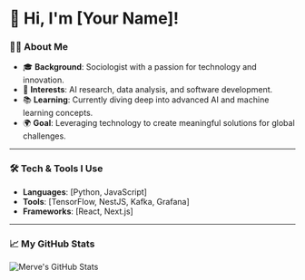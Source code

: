 # 👋 Hi, I'm [Your Name]!

### 👩‍💻 About Me
- 🎓 **Background**: Sociologist with a passion for technology and innovation.
- 🤖 **Interests**: AI research, data analysis, and software development.
- 📚 **Learning**: Currently diving deep into advanced AI and machine learning concepts.
- 🌍 **Goal**: Leveraging technology to create meaningful solutions for global challenges.

---

### 🛠️ Tech & Tools I Use
- **Languages**: [Python, JavaScript]
- **Tools**: [TensorFlow, NestJS, Kafka, Grafana]
- **Frameworks**: [React, Next.js]

---

### 📈 My GitHub Stats
![Merve's GitHub Stats](https://github-readme-stats.vercel.app/api?username=vural-merve&show_icons=true&theme=radical)

